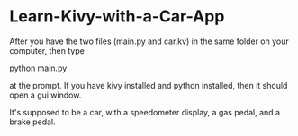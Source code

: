 # Learn-Kivy-with-a-Car-App

After you have the two files (main.py and car.kv) in the same folder on your computer, then type 

python main.py

at the prompt.  If you have kivy installed and python installed, then it should open a gui window.

It's supposed to be a car, with a speedometer display, a gas pedal, and a brake pedal.
